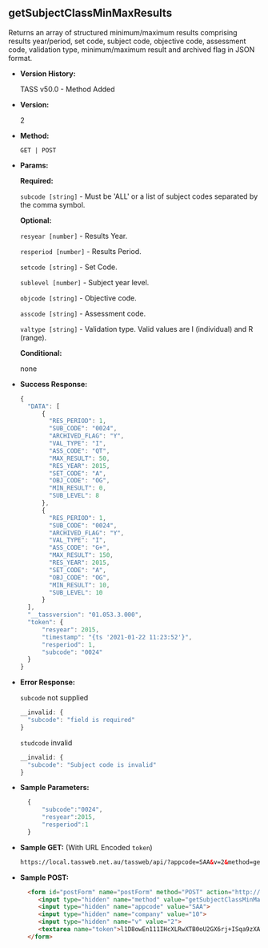 

**getSubjectClassMinMaxResults**
----
  Returns an array of structured minimum/maximum results comprising results year/period, set code, subject code, objective code, assessment code, validation type, minimum/maximum result and archived flag in JSON format.

* **Version History:**

  TASS v50.0 - Method Added

* **Version:**

  2

* **Method:**

  `GET | POST`
  
*  **Params:**

   **Required:**

   `subcode [string]` -  Must be 'ALL' or a list of subject codes separated by the comma symbol.
      
   **Optional:**

   `resyear [number]` - Results Year.

   `resperiod [number]` - Results Period.

   `setcode [string]` - Set Code.

   `sublevel [number]` - Subject year level.

   `objcode [string]` - Objective code.

   `asscode [string]` - Assessment code.

   `valtype [string]` - Validation type. Valid values are I (individual) and R (range).

   **Conditional:**
 
   none
   
* **Success Response:**

    ```javascript
    {
      "DATA": [
          {
            "RES_PERIOD": 1,
            "SUB_CODE": "0024",
            "ARCHIVED_FLAG": "Y",
            "VAL_TYPE": "I",
            "ASS_CODE": "QT",
            "MAX_RESULT": 50,
            "RES_YEAR": 2015,
            "SET_CODE": "A",
            "OBJ_CODE": "OG",
            "MIN_RESULT": 0,
            "SUB_LEVEL": 8
          },
          {
            "RES_PERIOD": 1,
            "SUB_CODE": "0024",
            "ARCHIVED_FLAG": "Y",
            "VAL_TYPE": "I",
            "ASS_CODE": "G+",
            "MAX_RESULT": 150,
            "RES_YEAR": 2015,
            "SET_CODE": "A",
            "OBJ_CODE": "OG",
            "MIN_RESULT": 10,
            "SUB_LEVEL": 10
          }
      ],
      "__tassversion": "01.053.3.000",
      "token": {
          "resyear": 2015,
          "timestamp": "{ts '2021-01-22 11:23:52'}",
          "resperiod": 1,
          "subcode": "0024"
      }
    }
    ```
 
* **Error Response:**

    `subcode` not supplied
    ```javascript
    __invalid: {
      "subcode": "field is required"
    }
    ```

    `studcode` invalid
    ```javascript
    __invalid: {
      "subcode": "Subject code is invalid"
    }
    ```

* **Sample Parameters:**

  ```javascript
    {
        "subcode":"0024",
        "resyear":2015,
        "resperiod":1
    }
  ```

* **Sample GET:** (With URL Encoded `token`)

  ```HTML
  https://local.tassweb.net.au/tassweb/api/?appcode=SAA&v=2&method=getSubjectClassMinMaxResults&token=70CMN1%2Bv8PSB8VwIWXFEHXzZLqxb0UjoAHSTD0JT6lix5LJrdc8LKVXKu7SOkIuO&company=10
  ```
  
* **Sample POST:**

  ```HTML
    <form id="postForm" name="postForm" method="POST" action="http://api.tasscloud.com.au/tassweb/api/">
       <input type="hidden" name="method" value="getSubjectClassMinMaxResults">
       <input type="hidden" name="appcode" value="SAA">
       <input type="hidden" name="company" value="10">
       <input type="hidden" name="v" value="2">
       <textarea name="token">l1D8owEn111IHcXLRwXTB0oU2GX6rj+ISqa9zXA8We1Gqx9/zb+cbVFartivsDN/xGgAIIjtABAYfzYPqTCpLf3gb0nW3h/TrPFLMhAdNcVvHD0Gz4FkRj5jRAD1aAGQ</textarea>
    </form>
  ```
